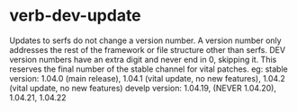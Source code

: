 # verb-dev-update
Updates to serfs do not change a version number. A version number only addresses the rest of the framework or file structure other than serfs.
DEV version numbers have an extra digit and never end in 0, skipping it. This reserves the final number of the stable channel for vital patches.
eg:
stable version: 1.04.0 (main release), 1.04.1 (vital update, no new features), 1.04.2 (vital update, no new features)
develp version: 1.04.19, (NEVER 1.04.20), 1.04.21, 1.04.22

